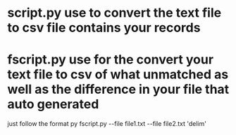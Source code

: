# script.py use to convert the text file to csv file contains your records 

# fscript.py use for the convert your text file to csv of what unmatched as well as the difference in your file that auto generated 
just follow the format py fscript.py --file file1.txt --file file2.txt 'delim'
